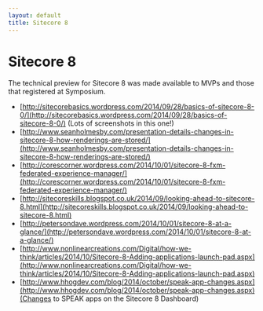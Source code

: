 ```yaml
---
layout: default
title: Sitecore 8
---
```


# Sitecore 8

The technical preview for Sitecore 8 was made available to MVPs and those that registered at Symposium.

* [http://sitecorebasics.wordpress.com/2014/09/28/basics-of-sitecore-8-0/](http://sitecorebasics.wordpress.com/2014/09/28/basics-of-sitecore-8-0/) (Lots of screenshots in this one!)
* [http://www.seanholmesby.com/presentation-details-changes-in-sitecore-8-how-renderings-are-stored/](http://www.seanholmesby.com/presentation-details-changes-in-sitecore-8-how-renderings-are-stored/)
* [http://corescorner.wordpress.com/2014/10/01/sitecore-8-fxm-federated-experience-manager/](http://corescorner.wordpress.com/2014/10/01/sitecore-8-fxm-federated-experience-manager/)
* [http://sitecoreskills.blogspot.co.uk/2014/09/looking-ahead-to-sitecore-8.html](http://sitecoreskills.blogspot.co.uk/2014/09/looking-ahead-to-sitecore-8.html)
* [http://petersondave.wordpress.com/2014/10/01/sitecore-8-at-a-glance/](http://petersondave.wordpress.com/2014/10/01/sitecore-8-at-a-glance/)
* [http://www.nonlinearcreations.com/Digital/how-we-think/articles/2014/10/Sitecore-8-Adding-applications-launch-pad.aspx](http://www.nonlinearcreations.com/Digital/how-we-think/articles/2014/10/Sitecore-8-Adding-applications-launch-pad.aspx)
* [http://www.hhogdev.com/blog/2014/october/speak-app-changes.aspx](http://www.hhogdev.com/blog/2014/october/speak-app-changes.aspx)(Changes to SPEAK apps on the Sitecore 8 Dashboard)